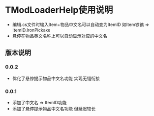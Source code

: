# TModLoaderHelp使用说明

- 编辑.cs文件时输入Item+物品中文名可以自动变为ItemID 如Item铁镐 => ItemID.IronPickaxe
- 悬停在物品英文名称上可以自动显示对应的中文名
## 版本说明

### 0.0.2
- 优化了悬停提示物品中文名功能 实现无缝衔接

### 0.0.1
- 添加了中文名 => ItemID功能
- 添加了悬停提示物品中文名功能 但延迟较长